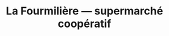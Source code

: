 ---
title: "La Fourmilière — supermarché coopératif"
url: /saint-etienne/la-fourmiliere-supermarche-cooperatif/
shop: supermarché
---